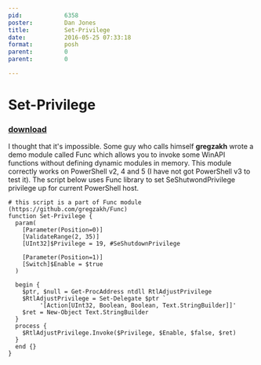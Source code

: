 ```yaml
---
pid:            6358
poster:         Dan Jones
title:          Set-Privilege
date:           2016-05-25 07:33:18
format:         posh
parent:         0
parent:         0

---
```


# Set-Privilege

### [download](6358.ps1)

I thought that it's impossible. Some guy who calls himself **gregzakh** wrote a demo module called Func which allows you to invoke some WinAPI functions without defining dynamic modules in memory. This module correctly works on PowerShell v2, 4 and 5 (I have not got PowerShell v3 to test it). The script below uses Func library to set SeShutwondPrivilege privilege up for current PowerShell host.

```posh
# this script is a part of Func module (https://github.com/gregzakh/Func)
function Set-Privilege {
  param(
    [Parameter(Position=0)]
    [ValidateRange(2, 35)]
    [UInt32]$Privilege = 19, #SeShutdownPrivilege
    
    [Parameter(Position=1)]
    [Switch]$Enable = $true
  )
  
  begin {
    $ptr, $null = Get-ProcAddress ntdll RtlAdjustPrivilege
    $RtlAdjustPrivilege = Set-Delegate $ptr `
         '[Action[UInt32, Boolean, Boolean, Text.StringBuilder]]'
    $ret = New-Object Text.StringBuilder
  }
  process {
    $RtlAdjustPrivilege.Invoke($Privilege, $Enable, $false, $ret)
  }
  end {}
}
```
